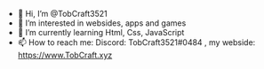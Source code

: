- 👋 Hi, I’m @TobCraft3521
- 👀 I’m interested in websides, apps and games
- 🌱 I’m currently learning Html, Css, JavaScript
- 📫 How to reach me: Discord: TobCraft3521#0484 , my webside: https://www.TobCraft.xyz
